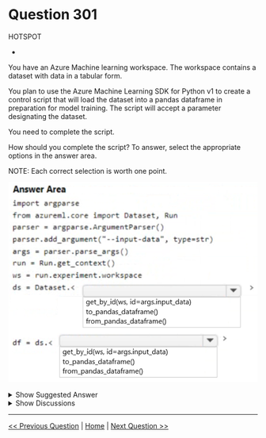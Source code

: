 # Question 301

HOTSPOT

-

You have an Azure Machine learning workspace. The workspace contains a dataset with data in a tabular form.

You plan to use the Azure Machine Learning SDK for Python v1 to create a control script that will load the dataset into a pandas dataframe in preparation for model training. The script will accept a parameter designating the dataset.

You need to complete the script.

How should you complete the script? To answer, select the appropriate options in the answer area.

NOTE: Each correct selection is worth one point.

![Question Image](../images/q301_q_image423.png)

<details>
  <summary>Show Suggested Answer</summary>

<img src="../images/q301_ans_0_image424.png" alt="Answer Image"><br>

</details>

<details>
  <summary>Show Discussions</summary>

<blockquote><p><strong>Mikku123</strong> <code>(Tue 06 Aug 2024 03:56)</code> - <em>Upvotes: 3</em></p><p>Correct!</p></blockquote>

</details>

---

[<< Previous Question](question_300.md) | [Home](../index.md) | [Next Question >>](question_302.md)
